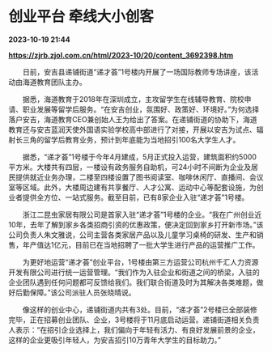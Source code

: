 # 创业平台 牵线大小创客

**2023-10-19 21:44**

**https://zjrb.zjol.com.cn/html/2023-10/20/content_3692398.htm**

　　日前，安吉县递铺街道“递才荟”1号楼内开展了一场国际教师专场讲座，该活动由海道教育团队主办。

　　据悉，海道教育于2018年在深圳成立，主攻留学生在线辅导教育、院校申请、职业发展等留学后服务。“在安吉创业，氛围好、政策好、环境好。”为何选择落户安吉，海道教育CEO兼创始人王为给出了答案。在递铺街道的协助下，海道教育还与安吉蓝润天使外国语实验学校高中部进行了对接，开展以安吉为试点、辐射长三角的留学后教育业务，预计到年底能为当地招引100名大学生人才。

　　据悉，“递才荟”1号楼于今年4月建成，5月正式投入运营，建筑面积约5000平方米。大楼共有四层，一楼设有政务服务自助机，可24小时不间断为企业及居民提供就近业务办理，二楼至四楼设置了图书阅读室、咖啡休闲厅、直播间、会议室等区域。此外，大楼周边建有共享餐厅、人才公寓、运动中心等配套设施，为创业者提供全方位、一站式服务。截至目前，已有8家企业入驻“递才荟”1号楼。

　　浙江二昆虫家居有限公司是首家入驻“递才荟”1号楼的企业。“我在广州创业近10年，去年了解到家乡各类招商引资的优惠政策，便决定回到家乡打开新市场。”该公司负责人朱文雅说，公司主营各类家居产品以及儿童学习桌椅的研发、生产和销售，年产值达1亿元，目前已在当地招聘了一批大学生进行产品的运营推广工作。

　　为更好地运营“递才荟”创业平台，1号楼由第三方运营公司杭州千汇人力资源开发有限公司进行统一运营管理。“我们作为入驻企业和街道之间的桥梁，入驻的企业团队遇到任何问题都可反馈给我们。我们联合街道及时为其解决各类难题，做好后勤保障。”该公司派驻人员张晓晴说。

　　像这样的创业中心，递铺街道内共有3处。目前，“递才荟”2号楼已全部装修完毕，正在招募创业团队、企业，3号楼将于11月底启动运营。递铺街道相关负责人表示：“在招引企业选择上，我们偏向于年轻有活力、有良好发展前景的企业，这样的企业更吸引年轻人，为安吉招引10万青年大学生的目标助力。”